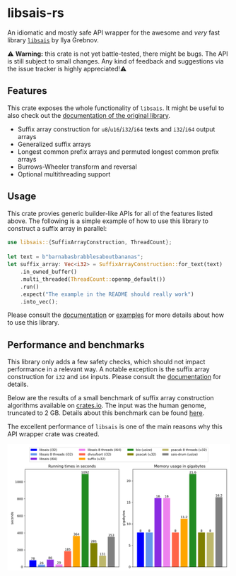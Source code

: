# libsais-rs

An idiomatic and mostly safe API wrapper for the awesome and _very_ fast library [`libsais`](https://github.com/IlyaGrebnov/libsais) by Ilya Grebnov.

⚠️ **Warning:** this crate is not yet battle-tested, there might be bugs. The API is still subject to small changes. Any kind of feedback and suggestions via the issue tracker is highly appreciated!⚠️ 

## Features

This crate exposes the whole functionality of `libsais`. It might be useful to also check out the [documentation of the original library](https://github.com/IlyaGrebnov/libsais).

- Suffix array construction for `u8`/`u16`/`i32`/`i64` texts and `i32`/`i64` output arrays
- Generalized suffix arrays
- Longest common prefix arrays and permuted longest common prefix arrays
- Burrows-Wheeler transform and reversal
- Optional multithreading support

## Usage

This crate provies generic builder-like APIs for all of the features listed above. The following is a simple example of how to use this library to construct a suffix array in parallel:

```rust
use libsais::{SuffixArrayConstruction, ThreadCount};

let text = b"barnabasbrabblesaboutbananas";
let suffix_array: Vec<i32> = SuffixArrayConstruction::for_text(text)
    .in_owned_buffer()
    .multi_threaded(ThreadCount::openmp_default())
    .run()
    .expect("The example in the README should really work")
    .into_vec();
```

Please consult the [documentation](https://docs.rs/libsais/latest/libsais/) or [examples](./examples) for more details about how to use this library.

## Performance and benchmarks

This library only adds a few safety checks, which should not impact performance in a relevant way. A notable exception is the suffix array construction for `i32` and `i64` inputs. Please consult the [documentation](https://docs.rs/libsais/latest/libsais/) for details.

Below are the results of a small benchmark of suffix array construction algorithms available on [crates.io](https://crates.io). The input was the human genome, truncated to 2 GB. Details about this benchmark can be found [here](https://github.com/feldroop/benchmark_crates_io_sacas).

The excellent performance of `libsais` is one of the main reasons why this API wrapper crate was created.

<img src="https://raw.githubusercontent.com/feldroop/benchmark_crates_io_sacas/refs/heads/master/plot/plot.svg" />
